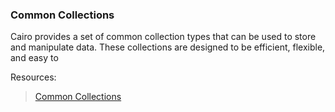 ### Common Collections

Cairo provides a set of common collection types that can be used to store and manipulate data. These collections are designed to be efficient, flexible, and easy to 


Resources: 

>[Common Collections](https://book.cairo-lang.org/ch03-00-common-collections.html)